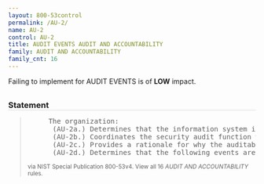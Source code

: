 ```yaml
---
layout: 800-53control
permalink: /AU-2/
name: AU-2
control: AU-2
title: AUDIT EVENTS AUDIT AND ACCOUNTABILITY
family: AUDIT AND ACCOUNTABILITY
family_cnt: 16
---
```

<p class="text-info">Failing to implement for AUDIT EVENTS is of <b>LOW</b> impact.</p>

<h3 style="border-bottom:1px solid #ddd;margin:30px 0 8px 0;">Statement</h3>
<blockquote>
<pre>     The organization: 
      (AU-2a.) Determines that the information system is capable of auditing the following events: [Assignment: organization-defined auditable events]; 
      (AU-2b.) Coordinates the security audit function with other organizational entities requiring audit-related information to enhance mutual support and to help guide the selection of auditable events; 
      (AU-2c.) Provides a rationale for why the auditable events are deemed to be adequate to support after-the-fact investigations of security incidents; and 
      (AU-2d.) Determines that the following events are to be audited within the information system: [Assignment: organization-defined audited events (the subset of the auditable events defined in AU-2 a.) along with the frequency of (or situation requiring) auditing for each identified event]. 
</pre>
<p><small>via NIST Special Publication 800-53v4. View all 16 <i>AUDIT AND ACCOUNTABILITY</i> rules. <a href="/cce/ssg/group/$Group_id"><span class="glyphicon glyphicon-link"></span></a> </small></p>
</blockquote>

